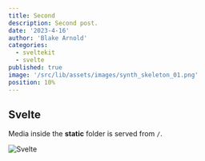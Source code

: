 ```yaml
---
title: Second
description: Second post.
date: '2023-4-16'
author: 'Blake Arnold'
categories:
  - sveltekit
  - svelte
published: true
image: '/src/lib/assets/images/synth_skeleton_01.png'
position: 10%
---
```


## Svelte

Media inside the **static** folder is served from `/`.

![Svelte](favicon.png)
